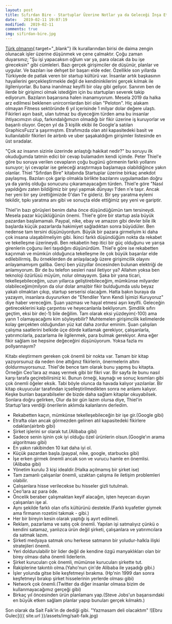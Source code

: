 ```yaml
---
layout: post
title: Sıfırdan Bire - Startuplar Üzerine Notlar ya da Geleceği İnşa Etmenin Yolları
date:   2019-02-11 19:07:19
modified:  2019-02-11
comments: true
img: sifirdan-bire.jpg
---
```


[Türk olmanın](https://www.youtube.com/watch?v=n44VEjWG_-U){:target="_blank"} ilk kurallarından birisi de daima zengin olunacak işler üzerine düşünmek ve çene çalmaktır. Çoğu zaman duyarsınız; "Şu işi yapacaksın oğlum var ya, para olacak da bu işe gireceksin" gibi cümleleri. Bazı gerçek girişimciler de düşünür, planlar ve uygular. Ve bazıları ise dehşet bir başarı elde eder. Özellikle son yıllarda Türkiyede de patlak veren bir startup kültürü var. İnsanlar artık başkasının hayallerini gerçekleştirmekle değil de kendininkilerini gerçek kılmak ile ilgileniyorlar. Bu bana inanılmaz keyifli bir olay gibi geliyor. Sanırım ben de ilerde bir girişimci olmak istediğim için bu startupları severek takip ediyorum. Bazıların başarısına halen inanamıyorum. Mesela 2019 da halka arz edilmesi beklenen unircornlardan biri olan "Peloton". Hiç alakam olmayan Fitness sektöründe 6 yıl içerisinde 1 milyar dolar değere ulaştı. Fikirleri aşırı basit, ulan tutmaz bu diyeceğim türden ama bu insanlar ihtiyacımızın olup, farkındalığımızın olmadığı bir fikir üzerine iş kuruyorlar ve başarılı oluyor. Geçen yıl da 3 kişilik ekibi ile Google'a satılan GraphicsFuzz'a şaşırmıştım. Etrafımızda olan atıl kapasitedeki basit ve kullanılabilir fikirleri ile airbnb ve uber şaşakaldığım girişimler listesinde en üst sıradalar.

"Çok az insanın sizinle üzerinde anlaştığı hakikat nedir?" bu soruyu ilk okuduğumda tatmin edici bir cevap bulamadım kendi içimde. Peter Thiel'e göre bu soruya verilen cevapların çoğu bugünü görmenin farklı yollarını sunuyor; iyi cevaplar ise geleceği araştırmaya başlamaya olabildiğince yakın olanlar.
Thiel "Sıfırdan Bire" kitabında Startuplar üzerine birkaç anekdot paylaşmış. Bazıları çok garip olmakla birlikte bazılarını uygulamadan doğru ya da yanlış olduğu sonucunu çıkaramayacağım türden. Thiel'e göre "Nasıl yapıldığını zaten bildiğimiz bir şeyi yapmak dünyayı 1'den n'e taşır. Ancak her yeni bir şey ürettiğimizde 0'dan 1'e gideriz. Bir şey yaratma eylemi tekildir, tıpkı yaratma anı gibi ve sonuçta elde ettiğimiz şey yeni ve gariptir.

Thiel'in bazı görüşleri benim daha önce düşündüğümün tam tersineydi. Mesela pazar küçüklüğünün önemi. Thiel'e göre bir startup asla büyük pazardan başlamamalı. Paypal, nike, ebay ve amazon gibi devler bile ilk başlarda küçük pazarlarda hakimiyet sağladıktan sonra büyüdüler. Ben nedense tam tersini düşünüyordum. Büyük bir pazara girmeliyim ki daha çok insana ulaşabilmeliyim gibi. İkinci farklı düşündüğüm nokta da rekabet ve tekelleşme üzerineydi. Ben rekabetin hep itici bir güç olduğunu ve yarışa girenlerin çoğunu ileri taşıdığını düşünürdüm. Thiel'e göre ise rekabetten kaçınmalı ve mümkün olduğunca tekelleşme ile çok büyük başarılar elde edilebilirmiş. Bu örneklerden de anlaşılacağı üzere girişimcilik olayını anlayamamışım galiba. Gerçi ben yüzyıllar öncesinden bulunan elektriği de anlamıyorum. Bir de bu telefon sesleri nasıl iletiyor ya? Allahım yoksa ben teknoloji özürlüsü müyüm, nolur olmayayım. Şaka bir yana ticari, tekelleşebileceğim, uzun yıllarca geliştirebileceğim, mümkünse milyarder olabileceğim(milyon da olur dolar ama)bir fikir bulduğumda uslu beyaz yakalı olmaktan çıkıp, startup serserisi olacağım. Hatta bakın buraya da yazayım, insanlara duyururken de "Efendiler Yarın Kendi İşimizi Kuruyoruz" diye haber vereceğim. Şuan yazması ve hayal etmesi aşırı keyifli. Geleceğin getireceklerini kalp çarpıntısı ve heyecanlanla bekliyorum. Şimdilik sıfırı geçtim, eksi bir de(-1) bile değilim. Tam olarak eksi yüzdeyim(-100) ama yarın 1 olamayacağımı kim söyleyebilir?
Muhtemelen girişimcilik kelimelerde kolay gerçekten olduğundan yüz kat daha zordur eminim. Şuan çalışılan çalışma saatlerini belkide üçe dörde katlamak gerekiyor, çalışanlarla, yatırımcılarla, pazarlama ile ilgilenmek, para bulmak gerekiyor. Ama eğer fikir sağlam ise hepsine değeceğini düşünüyorum. Yoksa fazla mı pollyannayım?

Kitabı eleştirmem gereken çok önemli bir nokta var. Tamam bir kitap yazıyorsunuz da neden öne attığınız fikirlerin, önermelerin altını doldurmuyorsunuz. Thiel'de bence tam olarak bunu yapmış bu kitapta. Örneğin Ceo'lara az maaş vermek gibi bir fikri var. Bir sayfa ile bunu nasıl karşı tarafa geçirebilirsiniz ki. Bunun örneği, kaynağı ve sonuç kısımları gibi çok önemli öğeler eksik. Tabi böyle olunca da havada kalıyor yazılanlar. Bir kitap okuyucular tarafından içselleştirilmedikten sonra ne anlamı kalıyor. Keşke bunları başarabilseler de bizde daha sağlam kitaplar okuyabilsek.
Sonlara doğru gelirken, Olur da bir gün lazım olursa diye, Thiel'in Startup'lara verdiği önerilerin aklımda kalanlarını derledim.

- Rekabetten kaçın, mümkünse tekelleşebileceğin bir işe gir.(Google gibi)
- Etrafta olan ancak görmezden gelinen atıl kapasitedeki fikirlere odaklan(airbnb gibi)
- Şirket işlerini sır olarak tut.(Alibaba gibi)
- Sadece senin işinin çok iyi olduğu özel ürünlerin olsun.(Google'ın arama algoritması gibi)
- En yakın rakibinden 10 kat daha iyi ol.
- Küçük pazardan başla.(paypal, nike, google, starbucks gibi)
- İşe erken girmek önemli ancak son ve vurucu hamle en önemlisi.(Alibaba gibi)
- Yönetim kurulu 3 kişi idealdir.(Halka açılmamış bir şirket ise)
- Tam zamanlı çalışanlar önemli, uzaktan çalışma ile iletişim problemleri olabilir.
- Çalışanlara hisse verilecekse bu hisseler gizli tutulmalı.
- Ceo'lara az para öde.
- Öncelik beraber çalışmaktan keyif alacağın, işten heyecan duyan çalışanları işe al.
- Aynı şekilde farklı olan ofis kültürünü destekle.(Farklı kıyafetler giymek ama firmanın rozetini takmak - gibi.)
- Her bir bireyin kesin olarak yaptığı iş ayırt edilmeli.
- Reklam, pazarlama ve satış çok önemli. Yapılan işi satmalıyız çünkü o kendini satamaz, yanlızca ürün değil şirketi, çalışanlara ve yatırımcılara da satmak lazım.
- Şirketi medyaya satmak onu herkese satmanın bir yoludur-halkla ilişki stratejileri önemli.
- Yeri doldurulabilir bir lider değil de kendine özgü manyaklıkları olan bir birey olması daha önemli  liderlerin.
- Şirket kurucuları çok önemli, mümünse kurucuları şirkette tut.
- Rakiplerine takıntılı olma.(Yaho'nun çin'de Alibaba ile yaşadığı gibi.)
- İşler yolunda gitse bile keşfetmeyi bırakma. (Hp'nin 1999 dan sonra keşfetmeyi bırakıp şirket hisselerinin yerlerde olması gibi)
- Network çok önemli.(Twitter da diğer insanlar olmasa bizim de kullanmayacağımız gerçeği gibi)
- Birkaç yıl öncesinden ürün planlamanı yap.(Steve Jobs'un başarısındaki en büyük etken sağlam planlar yapıp bunuları gerçek kılmaktı.)

Son olarak da Sait Faik'in de dediği gibi. "Yazmasam deli olacaktım"
![Ebru Gulec]({{ site.url }}/assets/img/sait-faik.jpg)